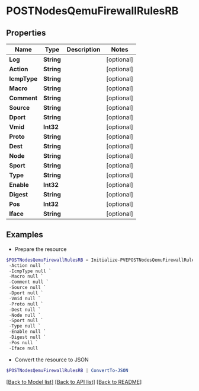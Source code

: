 # POSTNodesQemuFirewallRulesRB
## Properties

Name | Type | Description | Notes
------------ | ------------- | ------------- | -------------
**Log** | **String** |  | [optional] 
**Action** | **String** |  | [optional] 
**IcmpType** | **String** |  | [optional] 
**Macro** | **String** |  | [optional] 
**Comment** | **String** |  | [optional] 
**Source** | **String** |  | [optional] 
**Dport** | **String** |  | [optional] 
**Vmid** | **Int32** |  | [optional] 
**Proto** | **String** |  | [optional] 
**Dest** | **String** |  | [optional] 
**Node** | **String** |  | [optional] 
**Sport** | **String** |  | [optional] 
**Type** | **String** |  | [optional] 
**Enable** | **Int32** |  | [optional] 
**Digest** | **String** |  | [optional] 
**Pos** | **Int32** |  | [optional] 
**Iface** | **String** |  | [optional] 

## Examples

- Prepare the resource
```powershell
$POSTNodesQemuFirewallRulesRB = Initialize-PVEPOSTNodesQemuFirewallRulesRB  -Log null `
 -Action null `
 -IcmpType null `
 -Macro null `
 -Comment null `
 -Source null `
 -Dport null `
 -Vmid null `
 -Proto null `
 -Dest null `
 -Node null `
 -Sport null `
 -Type null `
 -Enable null `
 -Digest null `
 -Pos null `
 -Iface null
```

- Convert the resource to JSON
```powershell
$POSTNodesQemuFirewallRulesRB | ConvertTo-JSON
```

[[Back to Model list]](../README.md#documentation-for-models) [[Back to API list]](../README.md#documentation-for-api-endpoints) [[Back to README]](../README.md)

